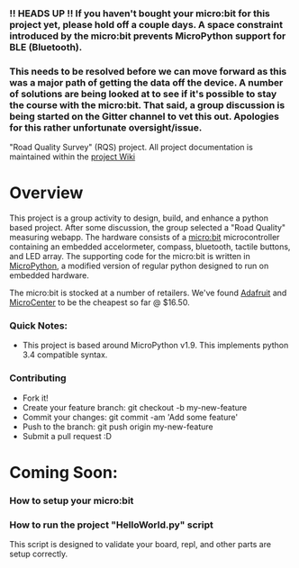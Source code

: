 ### **!! HEADS UP !! If you haven't bought your micro:bit for this project yet, please hold off a couple days. A space constraint introduced by the micro:bit prevents MicroPython support for BLE (Bluetooth).** 

### **This needs to be resolved before we can move forward as this was a major path of getting the data off the device. A number of solutions are being looked at to see if it's possible to stay the course with the micro:bit. That said, a group discussion is being started on the Gitter channel to vet this out. Apologies for this rather unfortunate oversight/issue.**

"Road Quality Survey" (RQS) project. All project documentation is maintained within the [project Wiki](https://github.com/empug/road-quality-project/wiki)


# Overview
This project is a group activity to design, build, and enhance a python based project. After some discussion, the group selected a "Road Quality" measuring webapp. The hardware consists of a [micro:bit](http://microbit.org) microcontroller containing an embedded accelormeter, compass, bluetooth, tactile buttons, and LED array. The supporting code for the micro:bit is written in [MicroPython](https://micropython.org), a modified version of regular python designed to run on embedded hardware. 

The micro:bit is stocked at a number of retailers. We've found [Adafruit](https://www.adafruit.com/product/3362) and [MicroCenter](http://www.microcenter.com/product/480034/MicroBit_Go_Kit) to be the cheapest so far @ $16.50. 

### Quick Notes:
* This project is based around MicroPython v1.9. This implements python 3.4 compatible syntax.

### Contributing

* Fork it!
* Create your feature branch: git checkout -b my-new-feature
* Commit your changes: git commit -am 'Add some feature'
* Push to the branch: git push origin my-new-feature
* Submit a pull request :D

# Coming Soon:

### How to setup your micro:bit

### How to run the project "HelloWorld.py" script
This script is designed to validate your board, repl, and other parts are setup correctly. 
